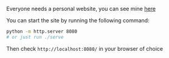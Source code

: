 Everyone needs a personal website, you can see mine [here](https://sivanmehta.github.io/)

You can start the site by running the following command:

```sh
python -m http.server 8080
# or just run ./serve
```

Then check `http://localhost:8080/` in your browser of choice
